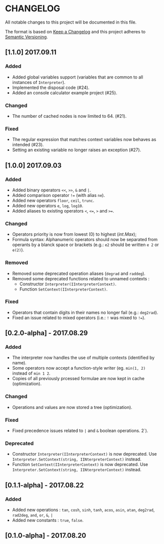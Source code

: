 # CHANGELOG

All notable changes to this project will be documented in this file.

The format is based on [Keep a Changelog](http://keepachangelog.com/en/1.0.0/)
and this project adheres to [Semantic Versioning](http://semver.org/spec/v2.0.0.html).

## [1.1.0] 2017.09.11

### Added

- Added global variables support (variables that are common to all instances of `Interpreter`).
- Implemented the disposal code (#24).
- Added an console calculator example project (#25).

### Changed

- The number of cached nodes is now limited to 64. (#21).

### Fixed

- The regular expression that matches context variables now behaves as intended (#23).
- Setting an existing variable no longer raises an exception (#27).

## [1.0.0] 2017.09.03

### Added

- Added binary operators `<<`, `>>`, `&` and `|`.
- Added comparison operator `!=` (with alias `ne`).
- Added new operators `floor`, `ceil`, `trunc`.
- Added new operators `e`, `log`, `log10`.
- Added aliases to existing operators `<`, `<=`, `>` and `>=`.

### Changed

- Operators priority is now from lowest (0) to highest (_int.Max_);
- Formula syntax: Alphanumeric operators should now be separated from operants by a blanck space or brackets (e.g.: `e2` should be written `e 2` or `e(2)`).

### Removed

- Removed some deprecated operation aliases (`degrad` and `raddeg`).
- Removed some deprecated functions related to unnamed contexts :
  - Constructor `Interpreter(IInterpreterContext)`.
  - Function `SetContext(IInterpreterContext)`.

### Fixed

- Operators that contain digits in their names no longer fail (e.g.: `deg2rad`).
- Fixed an issue related to mixed operators (i.e.: `!` was mixed to `!=`).

## [0.2.0-alpha] - 2017.08.29

### Added

- The interpreter now handles the use of multiple contexts (identified by name).
- Some operators now accept a function-style writer (eg. `min(1, 2)` instead of `min 1 2`.
- Copies of all previously prcessed formulae are now kept in cache (optimization).

### Changed
- Operations and values are now stored a tree (optimization).

### Fixed

- Fixed precedence issues related to `|` and `&` boolean operations.
2`).

### Deprecated

- Constructor `Interpreter(IInterpreterContext)` is now deprecated. Use `Interpreter.SetContext(string, IINterpreterContext)` instead.
- Function `SetContext(IInterpreterContext)` is now deprecated. Use `Interpreter.SetContext(string, IINterpreterContext)` instead.

## [0.1.1-alpha] - 2017.08.22

### Added

- Added new operations : `tan`, `cosh`, `sinh`, `tanh`, `acos`, `asin`, `atan`, `deg2rad`, `rad2deg`, `and`, `or`, `&`, `|`
- Added new constants : `true`, `false`.

## [0.1.0-alpha] - 2017.08.20
